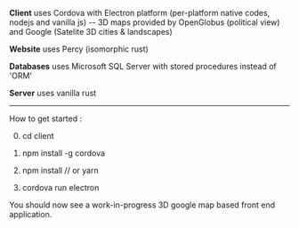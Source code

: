 **Client** uses Cordova with Electron platform (per-platform native codes, nodejs and vanilla js) -- 3D maps provided by OpenGlobus (political view) and Google (Satelite 3D cities & landscapes)

**Website** uses Percy (isomorphic rust)

**Databases** uses Microsoft SQL Server with stored procedures instead of 'ORM'  

**Server** uses vanilla rust
_____________

How to get started :

0) cd client

1) npm install -g cordova 

2) npm install // or yarn

3) cordova run electron 

You should now see a work-in-progress 3D google map based front end application. 

